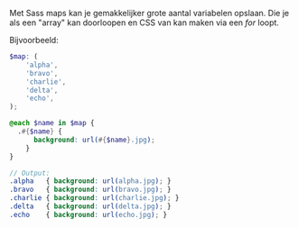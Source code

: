 Met Sass maps kan je gemakkelijker grote aantal variabelen opslaan. Die je als een "array" kan doorloopen en CSS van kan maken via een _for_ loopt.

Bijvoorbeeld:

```scss
$map: (
    'alpha',
    'bravo',
    'charlie',
    'delta',
    'echo',
);

@each $name in $map {
  .#{$name} {
      background: url(#{$name}.jpg);
    }
}

// Output:
.alpha   { background: url(alpha.jpg); }
.bravo   { background: url(bravo.jpg); }
.charlie { background: url(charlie.jpg); }
.delta   { background: url(delta.jpg); }
.echo    { background: url(echo.jpg); }
```

